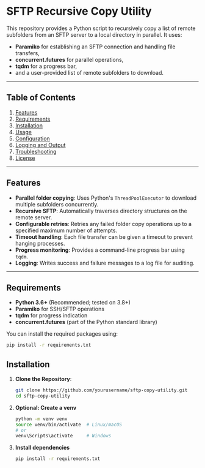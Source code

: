 # SFTP Recursive Copy Utility

This repository provides a Python script to recursively copy a list of remote subfolders from an SFTP server to a local directory in parallel. It uses:

- **Paramiko** for establishing an SFTP connection and handling file transfers,
- **concurrent.futures** for parallel operations,
- **tqdm** for a progress bar,
- and a user-provided list of remote subfolders to download.

---

## Table of Contents

1. [Features](#features)
2. [Requirements](#requirements)
3. [Installation](#installation)
4. [Usage](#usage)
5. [Configuration](#configuration)
6. [Logging and Output](#logging-and-output)
7. [Troubleshooting](#troubleshooting)
8. [License](#license)

---

## Features

- **Parallel folder copying**: Uses Python's `ThreadPoolExecutor` to download multiple subfolders concurrently.
- **Recursive SFTP**: Automatically traverses directory structures on the remote server.
- **Configurable retries**: Retries any failed folder copy operations up to a specified maximum number of attempts.
- **Timeout handling**: Each file transfer can be given a timeout to prevent hanging processes.
- **Progress monitoring**: Provides a command-line progress bar using `tqdm`.
- **Logging**: Writes success and failure messages to a log file for auditing.

---

## Requirements

- **Python 3.6+** (Recommended; tested on 3.8+)
- **Paramiko** for SSH/SFTP operations
- **tqdm** for progress indication
- **concurrent.futures** (part of the Python standard library)

You can install the required packages using:
```bash
pip install -r requirements.txt
```

## Installation

1. **Clone the Repository**:
    ```bash
    git clone https://github.com/yourusername/sftp-copy-utility.git
    cd sftp-copy-utility
    ```

2. **Optional: Create a venv**
    ```bash
    python -m venv venv
    source venv/bin/activate  # Linux/macOS
    # or
    venv\Scripts\activate     # Windows
    ```
3. **Install dependencies**
    ```bash
    pip install -r requirements.txt
    ```

